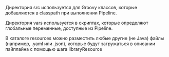 Директория src используется для Groovy классов, которые добавляются в classpath при выполнении Pipeline.

Директория vars используется в скриптах, которые определяют глобальные переменные, доступные из Pipeline.

В каталоге resources можно разместить любые другие (не Java) файлы (например, .yaml или .json), которые будут загружаться в описании пайплайна с помощью шага libraryResource